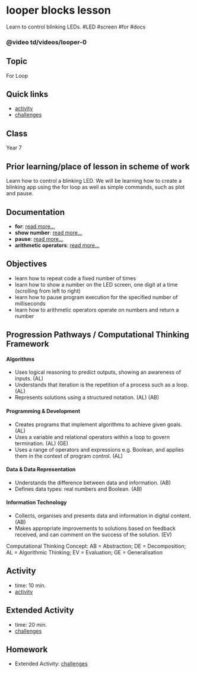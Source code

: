 # looper blocks lesson

Learn to control blinking LEDs. #LED #screen  #for #docs

### @video td/videos/looper-0

## Topic

For Loop

## Quick links

* [activity](/microbit/lessons/looper/activity)
* [challenges](/microbit/lessons/looper/challenges)

## Class

Year 7

## Prior learning/place of lesson in scheme of work

Learn how to control a blinking LED. We will be learning how to create a blinking app using the for loop as well as simple commands, such as plot and pause.

## Documentation

* **for**: [read more...](/microbit/reference/loops/for)
* **show number**: [read more...](/microbit/reference/basic/show-number)
* **pause**: [read more...](/microbit/reference/basic/pause)
* **arithmetic operators**: [read more...](/microbit/reference/types/number)

## Objectives

* learn how to repeat code a fixed number of times
* learn how to show a number on the LED screen, one digit at a time (scrolling from left to right)
* learn how to pause program execution for the specified number of milliseconds
* learn how to arithmetic operators operate on numbers and return a number

## Progression Pathways / Computational Thinking Framework

#### Algorithms

* Uses logical reasoning to predict outputs, showing an awareness of inputs. (AL)
* Understands that iteration is the repetition of a process such as a loop. (AL)
* Represents solutions using a structured notation. (AL) (AB)

#### Programming & Development

* Creates programs that implement algorithms to achieve given goals. (AL)
* Uses a variable and relational operators within a loop to govern termination. (AL) (GE)
* Uses a range of operators and expressions e.g. Boolean, and applies them in the context of program control. (AL)

#### Data & Data Representation

* Understands the difference between data and information. (AB)
* Defines data types: real numbers and Boolean. (AB)

#### Information Technology

*  Collects, organises and presents data and information in digital content. (AB)
* Makes appropriate improvements to solutions based on feedback received, and can comment on the success of the solution. (EV)

Computational Thinking Concept: AB = Abstraction; DE = Decomposition; AL = Algorithmic Thinking; EV = Evaluation; GE = Generalisation

## Activity

* time: 10 min.
* [activity](/microbit/lessons/looper/activity)

## Extended Activity

* time: 20 min.
* [challenges](/microbit/lessons/looper/challenges)

## Homework

* Extended Activity: [challenges](/microbit/lessons/looper/challenges)


